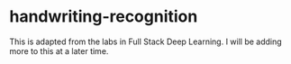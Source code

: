 # handwriting-recognition

This is adapted from the labs in Full Stack Deep Learning. I will be adding more to this at a later time.

